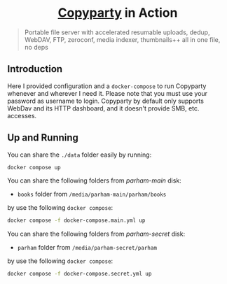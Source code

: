 <h1 align="center">
  <a href="https://github.com/9001/copyparty">Copyparty</a> in Action  
</h1>

> Portable file server with accelerated resumable uploads, dedup, WebDAV, FTP, zeroconf, media indexer, thumbnails++ all in one file, no deps

## Introduction

Here I provided configuration and a `docker-compose` to run Copyparty whenever and wherever I need it.
Please note that you must use your password as username to login.
Copyparty by default only supports WebDav and its HTTP dashboard, and it doesn't provide SMB, etc. accesses.

## Up and Running

You can share the `./data` folder easily by running:

```bash
docker compose up
```

You can share the following folders from _parham-main_ disk:

- `books` folder from `/media/parham-main/parham/books`

by use the following `docker compose`:

```bash
docker compose -f docker-compose.main.yml up
```

You can share the following folders from _parham-secret_ disk:

- `parham` folder from `/media/parham-secret/parham`

by use the following `docker compose`:

```bash
docker compose -f docker-compose.secret.yml up
```
